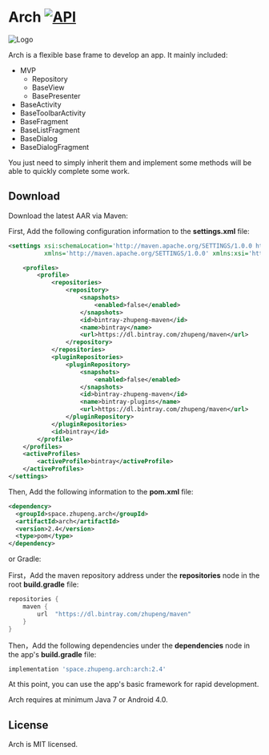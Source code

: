 Arch [![API](https://img.shields.io/badge/API-14%2B-blue.svg?style=flat)](https://android-arsenal.com/api?level=14)
============

![Logo](http://ob0r3vf26.bkt.clouddn.com/arch-logo.png)

Arch is a flexible base frame to develop an app. It mainly included:

* MVP
    * Repository
    * BaseView
    * BasePresenter
* BaseActivity
* BaseToolbarActivity
* BaseFragment
* BaseListFragment
* BaseDialog
* BaseDialogFragment

You just need to simply inherit them and implement some methods will be able to quickly complete some work.

Download
--------
Download the latest AAR via Maven:

First, Add the following configuration information to the **settings.xml** file:

```xml
<settings xsi:schemaLocation='http://maven.apache.org/SETTINGS/1.0.0 http://maven.apache.org/xsd/settings-1.0.0.xsd'
          xmlns='http://maven.apache.org/SETTINGS/1.0.0' xmlns:xsi='http://www.w3.org/2001/XMLSchema-instance'>

    <profiles>
        <profile>
            <repositories>
                <repository>
                    <snapshots>
                        <enabled>false</enabled>
                    </snapshots>
                    <id>bintray-zhupeng-maven</id>
                    <name>bintray</name>
                    <url>https://dl.bintray.com/zhupeng/maven</url>
                </repository>
            </repositories>
            <pluginRepositories>
                <pluginRepository>
                    <snapshots>
                        <enabled>false</enabled>
                    </snapshots>
                    <id>bintray-zhupeng-maven</id>
                    <name>bintray-plugins</name>
                    <url>https://dl.bintray.com/zhupeng/maven</url>
                </pluginRepository>
            </pluginRepositories>
            <id>bintray</id>
        </profile>
    </profiles>
    <activeProfiles>
        <activeProfile>bintray</activeProfile>
    </activeProfiles>
</settings>
```
Then, Add the following information to the **pom.xml** file:

```xml
<dependency>
  <groupId>space.zhupeng.arch</groupId>
  <artifactId>arch</artifactId>
  <version>2.4</version>
  <type>pom</type>
</dependency>
```
or Gradle:

First，Add the maven repository address under the **repositories** node in the root **build.gradle** file:

```groovy
repositories {
    maven {
        url  "https://dl.bintray.com/zhupeng/maven"
    }
}
```

Then，Add the following dependencies under the **dependencies** node in the app's **build.gradle** file:

```groovy
implementation 'space.zhupeng.arch:arch:2.4'
```
At this point, you can use the app's basic framework for rapid development.

Arch requires at minimum Java 7 or Android 4.0.

License
-------

Arch is MIT licensed.
